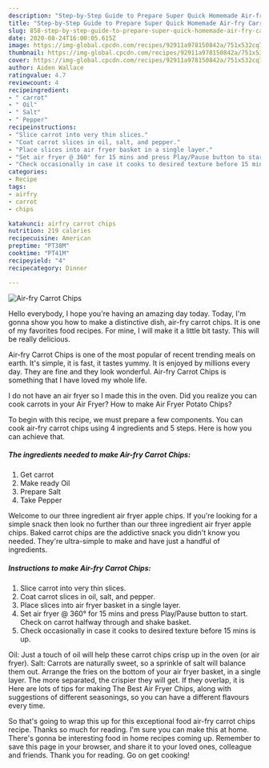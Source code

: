 ```yaml
---
description: "Step-by-Step Guide to Prepare Super Quick Homemade Air-fry Carrot Chips"
title: "Step-by-Step Guide to Prepare Super Quick Homemade Air-fry Carrot Chips"
slug: 858-step-by-step-guide-to-prepare-super-quick-homemade-air-fry-carrot-chips
date: 2020-08-24T16:00:05.615Z
image: https://img-global.cpcdn.com/recipes/92911a978150842a/751x532cq70/air-fry-carrot-chips-recipe-main-photo.jpg
thumbnail: https://img-global.cpcdn.com/recipes/92911a978150842a/751x532cq70/air-fry-carrot-chips-recipe-main-photo.jpg
cover: https://img-global.cpcdn.com/recipes/92911a978150842a/751x532cq70/air-fry-carrot-chips-recipe-main-photo.jpg
author: Aiden Wallace
ratingvalue: 4.7
reviewcount: 4
recipeingredient:
- " carrot"
- " Oil"
- " Salt"
- " Pepper"
recipeinstructions:
- "Slice carrot into very thin slices."
- "Coat carrot slices in oil, salt, and pepper."
- "Place slices into air fryer basket in a single layer."
- "Set air fryer @ 360° for 15 mins and press Play/Pause button to start. Check on carrot halfway through and shake basket."
- "Check occasionally in case it cooks to desired texture before 15 mins is up."
categories:
- Recipe
tags:
- airfry
- carrot
- chips

katakunci: airfry carrot chips 
nutrition: 219 calories
recipecuisine: American
preptime: "PT38M"
cooktime: "PT41M"
recipeyield: "4"
recipecategory: Dinner

---
```



![Air-fry Carrot Chips](https://img-global.cpcdn.com/recipes/92911a978150842a/751x532cq70/air-fry-carrot-chips-recipe-main-photo.jpg)

Hello everybody, I hope you're having an amazing day today. Today, I'm gonna show you how to make a distinctive dish, air-fry carrot chips. It is one of my favorites food recipes. For mine, I will make it a little bit tasty. This will be really delicious.

Air-fry Carrot Chips is one of the most popular of recent trending meals on earth. It's simple, it is fast, it tastes yummy. It is enjoyed by millions every day. They are fine and they look wonderful. Air-fry Carrot Chips is something that I have loved my whole life.

I do not have an air fryer so I made this in the oven. Did you realize you can cook carrots in your Air Fryer? How to make Air Fryer Potato Chips?


To begin with this recipe, we must prepare a few components. You can cook air-fry carrot chips using 4 ingredients and 5 steps. Here is how you can achieve that.

<!--inarticleads1-->

##### The ingredients needed to make Air-fry Carrot Chips:

1. Get  carrot
1. Make ready  Oil
1. Prepare  Salt
1. Take  Pepper


Welcome to our three ingredient air fryer apple chips. If you&#39;re looking for a simple snack then look no further than our three ingredient air fryer apple chips. Baked carrot chips are the addictive snack you didn&#39;t know you needed. They&#39;re ultra-simple to make and have just a handful of ingredients. 

<!--inarticleads2-->

##### Instructions to make Air-fry Carrot Chips:

1. Slice carrot into very thin slices.
1. Coat carrot slices in oil, salt, and pepper.
1. Place slices into air fryer basket in a single layer.
1. Set air fryer @ 360° for 15 mins and press Play/Pause button to start. Check on carrot halfway through and shake basket.
1. Check occasionally in case it cooks to desired texture before 15 mins is up.


Oil: Just a touch of oil will help these carrot chips crisp up in the oven (or air fryer). Salt: Carrots are naturally sweet, so a sprinkle of salt will balance them out. Arrange the fries on the bottom of your air fryer basket, in a single layer. The more separated, the crispier they will get. If they overlap, it is Here are lots of tips for making The Best Air Fryer Chips, along with suggestions of different seasonings, so you can have a different flavours every time. 

So that's going to wrap this up for this exceptional food air-fry carrot chips recipe. Thanks so much for reading. I'm sure you can make this at home. There's gonna be interesting food in home recipes coming up. Remember to save this page in your browser, and share it to your loved ones, colleague and friends. Thank you for reading. Go on get cooking!
